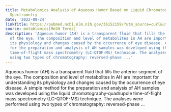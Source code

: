 ```yaml
---
title: Metabolomics Analysis of Aqueous Humor Based on Liquid Chromatography-Mass
  Spectrometry
date: '2022-09-24'
linkTitle: https://pubmed.ncbi.nlm.nih.gov/36152159/?utm_source=curl&utm_medium=rss&utm_campaign=pubmed-2&utm_content=1Zkrxt7ktlCbHBXEV3v65xxSnkSWNsJ1A6Fq3gBniKhGfIUslK&fc=20210907212339&ff=20220928215211&v=2.17.8
source: metablomics[MeSH Terms]
description: 'Aqueous humor (AH) is a transparent fluid that fills the anterior segment
  of the eye. The composition and level of metabolites in AH are important for understanding
  its physiology and changes caused by the occurrence of eye disease. A simple method
  for the preparation and analysis of AH samples was developed using the liquid chromatography-quadrupole
  time-of-flight mass spectrometry (LC-QTOF-MS) technique. The analyses were performed
  using two types of chromatography: reversed-phase ...'
---
```

Aqueous humor (AH) is a transparent fluid that fills the anterior segment of the eye. The composition and level of metabolites in AH are important for understanding its physiology and changes caused by the occurrence of eye disease. A simple method for the preparation and analysis of AH samples was developed using the liquid chromatography-quadrupole time-of-flight mass spectrometry (LC-QTOF-MS) technique. The analyses were performed using two types of chromatography: reversed-phase ...